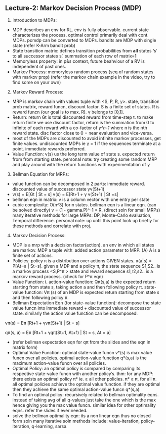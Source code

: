 ## Lecture-2: Markov Decision Process (MDP)

1. Introduction to MDPs:
- MDP describes an env for RL. env is fully observable. current state characterizes the process.
optimal control primarily deal with cont. MDPs.
pomdp can be converted to MDPs. bandits are MDP with single state (refer K-Arm bandit prob)
- State transition matrix: defines transition probabilities from **all** states ‘s’ to all successor states s’.
summation of each row of matrix=1
- Memoryless property: in p&s context, future beahviour of a RV is independent of past ones.
- Markov Process: memoryless random process (seq of random states with markov prop)
(refer the markov chain example in the video, try to find some on your own)

2. Markov Reward Process:
- MRP is markov chain with values
tuple with <S, P, R, *γ*>. state, transition prob matrix, reward funcn, discount factor.
S is a finite set of states. R is reward funcn (our goal is to max. R). γ belongs to [0,1].
- Return: return Gt is total discounted reward from time-step t. to make return finite we use discount factor, return is the summation from 0 to infinite of each reward with a co-factor of *γ^n-1*  where n is the nth reward state. disc factor close to 0 = near evaluation and vice-versa.
- most of the MDPs are discounted to avoid infinite markov processes, get finite values.
undiscounted MDPs ie γ = 1 if the sequences terminate at a point. immediate rewards preferred.
- Value Function: v(s) us the long term value of state s. expected return from from starting state.
personal note: try creating some random MRP and play around with the return functions with experimentation of *γ.*

3. Bellman Equation for MRPs:
- value function can be decomposed in 2 parts:
immediate reward. discounted value of successor state γv(St+1)
- v(s) = E[Gt | St = s]
v(s) = E[Rt+1 + γ v(St+1) | St =s]
- bellman eqn in matrix: v is a column vector with one entry per state
- cubic complexity: O(n^3) for n states. bellman eqn is a linear eqn. (can be solved directly)
v = (1 - gamma.P)^-1 * R. (direct soln for small MRPs)
many iterative methods for large MRPs: DP, Monte-Carlo evaluation, Temporal difference.
personal note: up until this point look up briefly for these methods and correlate with proj.

4. Markov Decision Process: 
- MDP is a mrp with a decision factor(action). an env in which all states are markov.
MDP a tuple with: added action parameter to MRP. (A)
A is a finite set of actions.
- Policies: policy π is a distribution over actions GIVEN states. π(a|s) = P[At=a | St=s].
given a MDP and a policy π, the state sequence S1,S2.. is a markov process <S,P^π >
state and reward sequence s1,r2,s2.. is a markov reward process. (check for P^π eqn)
- Value Function: i. action-value function: Qπ(s,a) is the expected return starting from state s, taking action a and then following policy π. 
state-value function: Vπ (s) of an MDP is expected return starting from state s and then following policy π.
- Bellman Expectation Eqn (for state-value function): 
decompose the state value funcn into immediate reward + discounted value of successor state.
similarly the action value function can be decomposed.

vπ(s) = Eπ [Rt+1 + γvπ(St+1) | St = s]

qπ(s, a) = Eπ [Rt+1 + γqπ(St+1, At+1) | St = s, At = a]

- (refer bellman expectation eqn for qπ from the slides and the eqn in matrix form)
- Optimal Value Function: optimal state-value funcn v*(s) is max value funcn over all policies.
optimal action-value function q*(s,a) is the maximum action-value funcn over all policies.
- Optimal Policy: an optimal policy is compared by comparing its respective state-value funcn with another policy’s.
thm: for any MDP: there exists an optimal policy π* ie. ≥ all other policies. π* ≥ π, for all π.
all optimal policies achieve the optimal value function. if they are optimal then they achieve the same optimal action-value funcn q*(s,a)
- To find an optimal policy: recursively related to bellman optimality eqns. instead of taking avg of all q-values just take the one which is the max hence giving you the max value funcn.
similar idea for other optimality eqns. refer the slides if ever needed.
- solve the bellman optimality eqn: its a non linear eqn thus no closed form soln
many iterative soln methods include: value-iteration, policy-iteration, q-learning, sarsa.